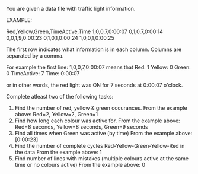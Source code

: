 You are given a data file with traffic light information. 

EXAMPLE:

Red,Yellow,Green,TimeActive,Time
1,0,0,7,0:00:07
0,1,0,7,0:00:14
0,0,1,9,0:00:23
0,1,0,1,0:00:24
1,0,0,1,0:00:25

The first row indicates what information is in each column. Columns are separated by a comma.

For example the first line: 1,0,0,7,0:00:07 means that
Red: 1
Yellow: 0
Green: 0
TimeActive: 7
Time: 0:00:07

or in other words, the red light was ON for 7 seconds at 0:00:07 o'clock.

Complete atleast two of the following tasks:
1. Find the number of red, yellow & green occurances.
From the example above: Red=2, Yellow=2, Green=1
2. Find how long each colour was active for.
From the example above: Red=8 seconds, Yellow=8 seconds, Green=9 seconds
3. Find all times when Green was active (by time)
From the example above: [0:00:23]
4. Find the number of complete cycles Red-Yellow-Green-Yellow-Red in the data
From the example above: 1
5. Find number of lines with mistakes (multiple colours active at the same time or no colours active)
From the example above: 0
